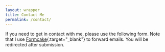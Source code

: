 ```yaml
---
layout: wrapper
title: Contact Me
permalink: /contact/    
---
```

If you need to get in contact with me, please use the following form. Note that I use [Formcake](https://formcake.com){:target="_blank"} to forward emails. You will be redirected after submission.